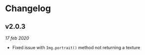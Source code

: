 # Changelog

## v2.0.3

*17 feb 2020*

- Fixed issue with `Img.portrait()` method not returning a texture
